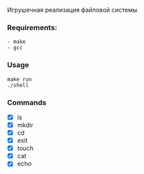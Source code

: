 Игрушечная реализация файловой системы

### Requirements:
    - make
    - gcc

### Usage
    make run
    ./shell
    
### Commands

- [x] ls
- [x] mkdir
- [x] cd
- [x] exit
- [x] touch
- [x] cat
- [x] echo
